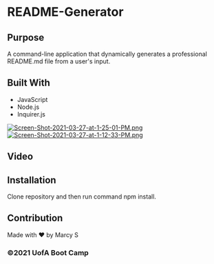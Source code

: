 # README-Generator

## Purpose
A command-line application that dynamically generates a professional README.md file from a user's input.


## Built With
* JavaScript
* Node.js
* Inquirer.js

[![Screen-Shot-2021-03-27-at-1-25-01-PM.png](https://i.postimg.cc/pdC2fdmG/Screen-Shot-2021-03-27-at-1-25-01-PM.png)](https://postimg.cc/LqqKR2BL)
[![Screen-Shot-2021-03-27-at-1-12-33-PM.png](https://i.postimg.cc/bNDKyvpX/Screen-Shot-2021-03-27-at-1-12-33-PM.png)](https://postimg.cc/svznKsMK)

## Video 

## Installation
Clone repository and then run command npm install.

## Contribution
Made with ❤️ by Marcy S

### ©️2021 UofA Boot Camp

